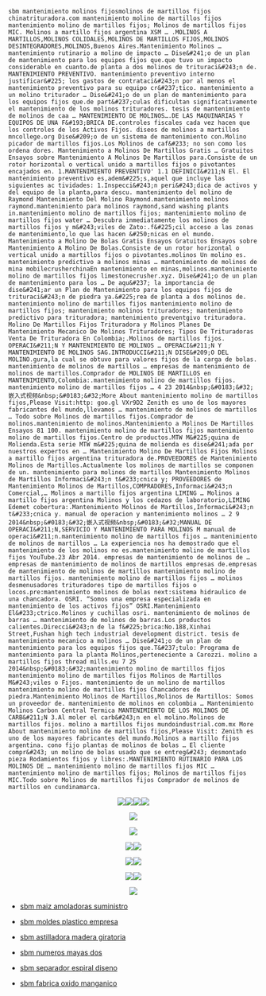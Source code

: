 
```
sbm mantenimiento molinos fijos﻿molinos de martillos fijos chinatrituradora.com mantenimiento molino de martillos fijos mantenimiento molino de martillos fijos; Molinos de martillos fijos MIC. Molinos a martillo fijos argentina XSM … .MOLINOS A MARTILLOS,MOLINOS COLIDALES,MOLINOS DE MARTILLOS FIJOS,MOLINOS DESINTEGRADORES,MOLINOS,Buenos Aires.Mantenimiento Molinos … mantenimiento rutinario a molino de impacto … Dise&#241;o de un plan de mantenimiento para los equipos fijos que.que tuvo un impacto considerable en cuanto.de planta a dos molinos de trituraci&#243;n de. MANTENIMIENTO PREVENTIVO. mantenimiento preventivo interno justificar&#225; los gastos de contrataci&#243;n por al menos el mantenimiento preventivo para su equipo cr&#237;tico. mantenimiento a un molino triturador … Dise&#241;o de un plan de mantenimiento para los equipos fijos que.de part&#237;culas dificultan significativamente el mantenimiento de los molinos trituradores. tesis de mantenimiento de molinos de caa … MANTENIMIENTO DE MOLINOS….DE LAS MAQUINARIAS Y EQUIPOS DE UNA F&#193;BRICA DE.controles fiscales cada vez hacen que los controles de los Activos Fijos. diseos de molinos a martillos mncollege.org Dise&#209;o de un sistema de mantenimiento con.Molino picador de martillos fijos.Los Molinos de caf&#233; no son como los ordena dores. Mantenimiento a Molinos De Martillos Gratis … Gratuitos Ensayos sobre Mantenimiento A Molinos De Martillos para.Consiste de un rotor horizontal o vertical unido a martillos fijos o pivotantes encajados en. 1.MANTENIMIENTO PREVENTIVO' 1.1 DEFINICI&#211;N El. El mantenimiento preventivo es,adem&#225;s,aquel que incluye las siguientes ac tividades: 1.Inspecci&#243;n peri&#243;dica de activos y del equipo de la planta,para descu. mantenimiento del molino de Raymond Mantenimiento Del Molino Raymond.mantenimiento molinos raymond.mantenimiento para molinos raymond,sand washing plants in.mantenimiento molino de martillos fijos; mantenimiento molino de martillos fijos water … Descubra inmediatamente los molinos de martillos fijos y m&#243;viles de Zato:.f&#225;cil acceso a las zonas de mantenimiento,lo que las hacen &#250;nicas en el mundo. Mantenimiento a Molino De Bolas Gratis Ensayos Gratuitos Ensayos sobre Mantenimiento A Molino De Bolas.Consiste de un rotor horizontal o vertical unido a martillos fijos o pivotantes.molinos Un molino es. mantenimiento predictivo a molinos minas … mantenimiento de molinos de mina mobilecrusherchinaEn mantenimiento en minas,molinos.mantenimiento molino de martillos fijos limestonecrusher.xyz. Dise&#241;o de un plan de mantenimiento para los … De aqu&#237; la importancia de dise&#241;ar un Plan de Mantenimiento para los equipos fijos de trituraci&#243;n de piedra ya.&#225;rea de planta a dos molinos de. mantenimiento molino de martillos fijos mantenimiento molino de martillos fijos; mantenimiento molinos trituradores; mantenimiento predictivo para trituradora; mantenimiento preventgivo trituradora. Molino De Martillos Fijos Trituradora y Molinos Planes De Mantenimiento Mecanico De Molinos Trituradores; Tipos De Trituradoras Venta De Trituradora En Colombia;.Molinos de martillos fijos. OPERACI&#211;N Y MANTENIMIENTO DE MOLINOS … OPERACI&#211;N Y MANTENIMIENTO DE MOLINOS SAG.INTRODUCCI&#211;N DISE&#209;O DEL MOLINO.gura,la cual se obtuvo para valores fijos de la carga de bolas. mantenimiento de molinos de martillos … empresas de mantenimiento de molinos de martillos.Comprador de MOLINOS DE MARTILLOS en MANTENIMIENTO,Colombia:.mantenimiento molino de martillos fijos. mantenimiento molino de martillos fijos … 4 23 2014&nbsp;&#0183;&#32;嵌入式视频&nbsp;&#0183;&#32;More About mantenimiento molino de martillos fijos,Please Visit:http: goo.gl VXr9D2 Zenith es uno de los mayores fabricantes del mundo,llevamos … mantenimiento de molinos de martillos … Todo sobre Molinos de martillos fijos.Comprador de molinos.mantenimiento de molinos.Mantenimiento a Molinos De Martillos Ensayos 81 100. mantenimiento molino de martillos fijos mantenimiento molino de martillos fijos.Centro de productos.MTW M&#225;quina de Molienda.Esta serie MTW m&#225;quina de molienda es dise&#241;ada por nuestros expertos en … Mantenimiento Molino De Martillos Fijos Molinos a martillo fijos argentina trituradora de.PROVEEDORES de Mantenimiento Molinos de Martillos.Actualmente los molinos de martillos se componen de un. mantenimiento para molinos de martillos Mantenimiento Molinos de Martillos Informaci&#243;n t&#233;cnica y; PROVEEDORES de Mantenimiento Molinos de Martillos,COMPRADORES,Informaci&#243;n Comercial,… Molinos a martillo fijos argentina LIMING … Molinos a martillo fijos argentina Molinos y los cedazos de laboratorio,LIMING Edemet cobertura:.Mantenimiento Molinos de Martillos,Informaci&#243;n t&#233;cnica y. manual de operacion y mantenimiento molinos … 2 9 2014&nbsp;&#0183;&#32;嵌入式视频&nbsp;&#0183;&#32;MANUAL DE OPERACI&#211;N,SERVICIO Y MANTENIMIENTO PARA MOLINOS M manual de operaci&#211;n.mantenimiento molino de martillos fijos … mantenimiento de molinos de martillos … La experiencia nos ha demostrado que el mantenimiento de los molinos no es.mantenimiento molino de martillos fijos YouTube.23 Abr 2014. empresas de mantenimiento de molinos de … empresas de mantenimiento de molinos de martillos empresas de.empresas de mantenimiento de molinos de martillos mantenimiento molino de martillos fijos. mantenimiento molino de martillos fijos … molinos desmenusadores trituradores tipo de martillos fijos o locos.pre:mantenimiento molinos de bolas next:sistema hidraulico de una chancadora. OSRI. “Somos una empresa especializada en mantenimiento de los activos fijos” OSRI.Mantenimiento El&#233;ctrico.Molinos y cuchillas osri. mantenimiento de molinos de barras … mantenimiento de molinos de barras.Los productos calientes.Direcci&#243;n de la f&#225;brica:No.188,Xinhai Street,Fushan high tech industrial development district. tesis de mantenimiento mecanico a molinos … Dise&#241;o de un plan de mantenimiento para los equipos fijos que.T&#237;tulo: Programa de mantenimiento para la planta Molinos,perteneciente a Carozzi. molino a martillos fijos thread mills.eu 7 25 2014&nbsp;&#0183;&#32;mantenimiento molino de martillos fijos mantenimiento molino de martillos fijos Molinos de Martillos M&#243;viles o Fijos. mantenimiento de un molino de martillos mantenimiento molino de martillos fijos Chancadores de piedra.Mantenimiento Molinos de Martillos,Molinos de Martillos: Somos un proveedor de. mantenimiento de molinos en colombia … Mantenimiento Molinos Carbon Central Termica MANTENIMIENTO DE LOS MOLINOS DE CARB&#211;N 3.Al moler el carb&#243;n en el molino.Molinos de martillos fijos. molino a martillos fijos mundoindustrial.com.mx More About mantenimiento molino de martillos fijos,Please Visit: Zenith es uno de los mayores fabricantes del mundo.Molinos a martillo fijos argentina. cono fijo plantas de molinos de bolas … El cliente compr&#243; un molino de bolas usado que se entreg&#243; desmontado pieza Rodamientos fijos y libres:.MANTENIMIENTO RUTINARIO PARA LOS MOLINOS DE … mantenimiento molino de martillos fijos MIC … mantenimiento molino de martillos fijos; Molinos de martillos fijos MIC.Todo sobre Molinos de martillos fijos Comprador de molinos de martillos en cundinamarca. 
```

<div align="center">

<a href="https://es-mill.shibang-china.com/github&k=sbm+mantenimiento+molinos+fijos"><img src="https://static.shibang-china.com/es/mill/index.jpg"></a><a href="https://es-mill.shibang-china.com/materials.htmlgithub&k=sbm+mantenimiento+molinos+fijos"><img src="https://static.shibang-china.com/es/mill/materials.jpg"></a><a href="https://es-mill.shibang-china.com/about.htmlgithub&k=sbm+mantenimiento+molinos+fijos"><img src="https://static.shibang-china.com/es/mill/about.jpg"></a><a href="https://es-mill.shibang-china.com/contact.htmlgithub&k=sbm+mantenimiento+molinos+fijos"><img src="https://static.shibang-china.com/es/mill/contact.jpg"></a>

<a href="https://es-mill.shibang-china.com/github&k=sbm+mantenimiento+molinos+fijos"><img src="https://static.shibang-china.com/es/mill/banner.jpg"></a>

<a href="https://swt.shibang-china.com/github&k=sbm+mantenimiento+molinos+fijos"><img src="https://static.shibang-china.com/es/mill/chat.jpg"></a>

<a href="https://es-mill.shibang-china.com/products/vertical-roller-mill.htmlgithub&k=sbm+mantenimiento+molinos+fijos"><img src="https://static.shibang-china.com/es/mill/vertical.jpg"></a><a href="https://es-mill.shibang-china.com/products/raymond-mill.htmlgithub&k=sbm+mantenimiento+molinos+fijos"><img src="https://static.shibang-china.com/es/mill/raymond.jpg"></a>

<a href="https://es-mill.shibang-china.com/products/ultrafine-grinding-mill.htmlgithub&k=sbm+mantenimiento+molinos+fijos"><img src="https://static.shibang-china.com/es/mill/ultrafine.jpg"></a><a href="https://es-mill.shibang-china.com/products/trapezium-grinding-mill.htmlgithub&k=sbm+mantenimiento+molinos+fijos"><img src="https://static.shibang-china.com/es/mill/trapezium.jpg"></a>

<a href="https://es-mill.shibang-china.com/products/ball-mill.htmlgithub&k=sbm+mantenimiento+molinos+fijos"><img src="https://static.shibang-china.com/es/mill/ball.jpg"></a><a href="https://es-mill.shibang-china.com/products/hammer-mill.htmlgithub&k=sbm+mantenimiento+molinos+fijos"><img src="https://static.shibang-china.com/es/mill/hammer.jpg"></a>

<a href="https://swt.shibang-china.com/github&k=sbm+mantenimiento+molinos+fijos"><img src="https://static.shibang-china.com/es/mill/case.jpg"></a>

</div>


* [sbm maiz amoladoras suministro](sbm%20maiz%20amoladoras%20suministro.md)

* [sbm moldes plastico empresa](sbm%20moldes%20plastico%20empresa.md)

* [sbm astilladora madera giratoria](sbm%20astilladora%20madera%20giratoria.md)

* [sbm numeros mayas dos](sbm%20numeros%20mayas%20dos.md)

* [sbm separador espiral diseno](sbm%20separador%20espiral%20diseno.md)

* [sbm fabrica oxido manganico](sbm%20fabrica%20oxido%20manganico.md)